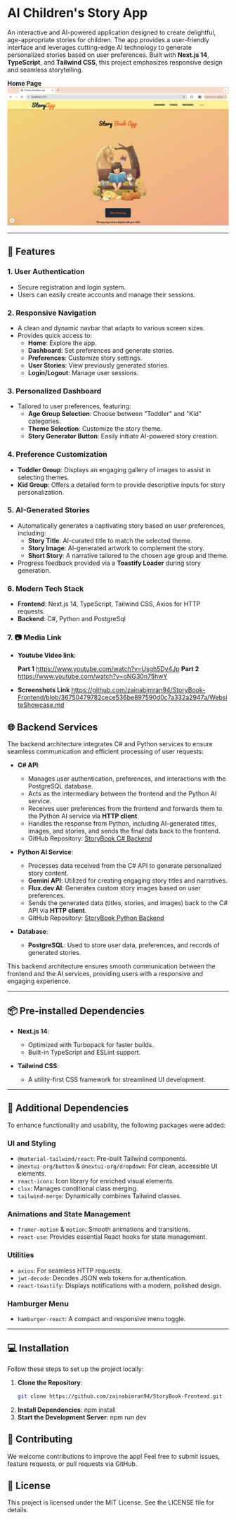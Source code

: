 # AI Children's Story App  

An interactive and AI-powered application designed to create delightful, age-appropriate stories for children. The app provides a user-friendly interface and leverages cutting-edge AI technology to generate personalized stories based on user preferences. Built with **Next.js 14**, **TypeScript**, and **Tailwind CSS**, this project emphasizes responsive design and seamless storytelling.  

**Home Page**
![HomePage](1.png)


---  

## 🚀 Features  

### 1. **User Authentication**  
- Secure registration and login system.  
- Users can easily create accounts and manage their sessions.  

### 2. **Responsive Navigation**  
- A clean and dynamic navbar that adapts to various screen sizes.  
- Provides quick access to:  
  - **Home**: Explore the app.  
  - **Dashboard**: Set preferences and generate stories.  
  - **Preferences**: Customize story settings.  
  - **User Stories**: View previously generated stories.  
  - **Login/Logout**: Manage user sessions.  

### 3. **Personalized Dashboard**  
- Tailored to user preferences, featuring:  
  - **Age Group Selection**: Choose between "Toddler" and "Kid" categories.  
  - **Theme Selection**: Customize the story theme.  
  - **Story Generator Button**: Easily initiate AI-powered story creation.  

### 4. **Preference Customization**  
- **Toddler Group**: Displays an engaging gallery of images to assist in selecting themes.  
- **Kid Group**: Offers a detailed form to provide descriptive inputs for story personalization.  

### 5. **AI-Generated Stories**  
- Automatically generates a captivating story based on user preferences, including:  
  - **Story Title**: AI-curated title to match the selected theme.  
  - **Story Image**: AI-generated artwork to complement the story.  
  - **Short Story**: A narrative tailored to the chosen age group and theme.  
- Progress feedback provided via a **Toastify Loader** during story generation.  

### 6. **Modern Tech Stack**  
- **Frontend**: Next.js 14, TypeScript, Tailwind CSS, Axios for HTTP requests.
- **Backend**: C#, Python and PostgreSql

### 7. **📷 Media Link**
- **Youtube Video link**:
  
  **Part 1** https://www.youtube.com/watch?v=Usgh5Dy4Jp
  **Part 2** https://www.youtube.com/watch?v=oNG30n75hwY
  
- **Screenshots Link**
  https://github.com/zainabimran94/StoryBook-Frontend/blob/36750479782cece536be897590d0c7a332a2947a/WebsiteShowcase.md
  
## 🌐 Backend Services  
The backend architecture integrates C# and Python services to ensure seamless communication and efficient processing of user requests:  
- **C# API**:  
  - Manages user authentication, preferences, and interactions with the PostgreSQL database.  
  - Acts as the intermediary between the frontend and the Python AI service.  
  - Receives user preferences from the frontend and forwards them to the Python AI service via **HTTP client**.  
  - Handles the response from Python, including AI-generated titles, images, and stories, and sends the final data back to the frontend.  
  - GitHub Repository: [StoryBook C# Backend](https://github.com/zainabimran94/StoryBook-c-.git)  

- **Python AI Service**:  
  - Processes data received from the C# API to generate personalized story content.  
  - **Gemini API**: Utilized for creating engaging story titles and narratives.  
  - **Flux.dev AI**: Generates custom story images based on user preferences.  
  - Sends the generated data (titles, stories, and images) back to the C# API via **HTTP client**.  
  - GitHub Repository: [StoryBook Python Backend](https://github.com/zainabimran94/StoryBook-Python.git)  

- **Database**:  
  - **PostgreSQL**: Used to store user data, preferences, and records of generated stories.  

This backend architecture ensures smooth communication between the frontend and the AI services, providing users with a responsive and engaging experience.  


---  

## 📦 Pre-installed Dependencies  

- **Next.js 14**:  
  - Optimized with Turbopack for faster builds.  
  - Built-in TypeScript and ESLint support.  

- **Tailwind CSS**:  
  - A utility-first CSS framework for streamlined UI development.  

---  

## 📂 Additional Dependencies  

To enhance functionality and usability, the following packages were added:  

### **UI and Styling**  
- `@material-tailwind/react`: Pre-built Tailwind components.  
- `@nextui-org/button` & `@nextui-org/dropdown`: For clean, accessible UI elements.  
- `react-icons`: Icon library for enriched visual elements.  
- `clsx`: Manages conditional class merging.  
- `tailwind-merge`: Dynamically combines Tailwind classes.  

### **Animations and State Management**  
- `framer-motion` & `motion`: Smooth animations and transitions.  
- `react-use`: Provides essential React hooks for state management.  

### **Utilities**  
- `axios`: For seamless HTTP requests.  
- `jwt-decode`: Decodes JSON web tokens for authentication.  
- `react-toastify`: Displays notifications with a modern, polished design.  

### **Hamburger Menu**  
- `hamburger-react`: A compact and responsive menu toggle.  

---  

## 💻 Installation  

Follow these steps to set up the project locally:  

1. **Clone the Repository**:  
   ```bash  
   git clone https://github.com/zainabimran94/StoryBook-Frontend.git
2. **Install Dependencies**:
   npm install
3. **Start the Development Server**:
   npm run dev
   
## 📝 Contributing
We welcome contributions to improve the app! Feel free to submit issues, feature requests, or pull requests via GitHub.

## 📄 License
This project is licensed under the MIT License. See the LICENSE file for details.

